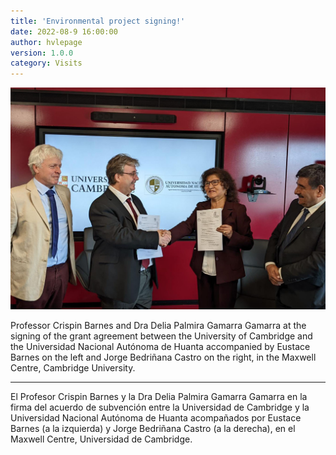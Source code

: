 ```yaml
---
title: 'Environmental project signing!'
date: 2022-08-9 16:00:00 
author: hvlepage
version: 1.0.0
category: Visits
---
```


![Signing](/assets/posts/UNAH_G117323_signing.jpeg)

Professor Crispin Barnes and Dra Delia Palmira Gamarra Gamarra at the signing of the grant agreement between the University of Cambridge and the Universidad Nacional Autónoma de Huanta accompanied by Eustace Barnes on the left and Jorge Bedriñana Castro on the right, in the Maxwell Centre, Cambridge University.

---

El Profesor Crispin Barnes y la Dra Delia Palmira Gamarra Gamarra en la firma del acuerdo de subvención entre la Universidad de Cambridge y la Universidad Nacional Autónoma de Huanta acompañados por Eustace Barnes (a la izquierda) y Jorge Bedriñana Castro (a la derecha), en el Maxwell Centre, Universidad de Cambridge.

